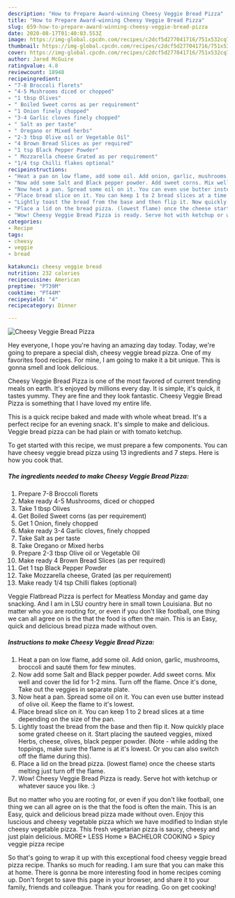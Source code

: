 ```yaml
---
description: "How to Prepare Award-winning Cheesy Veggie Bread Pizza"
title: "How to Prepare Award-winning Cheesy Veggie Bread Pizza"
slug: 659-how-to-prepare-award-winning-cheesy-veggie-bread-pizza
date: 2020-08-17T01:40:03.553Z
image: https://img-global.cpcdn.com/recipes/c2dcf5d277041716/751x532cq70/cheesy-veggie-bread-pizza-recipe-main-photo.jpg
thumbnail: https://img-global.cpcdn.com/recipes/c2dcf5d277041716/751x532cq70/cheesy-veggie-bread-pizza-recipe-main-photo.jpg
cover: https://img-global.cpcdn.com/recipes/c2dcf5d277041716/751x532cq70/cheesy-veggie-bread-pizza-recipe-main-photo.jpg
author: Jared McGuire
ratingvalue: 4.8
reviewcount: 18948
recipeingredient:
- "7-8 Broccoli florets"
- "4-5 Mushrooms diced or chopped"
- "1 tbsp Olives"
- " Boiled Sweet corns as per requirement"
- "1 Onion finely chopped"
- "3-4 Garlic cloves finely chopped"
- " Salt as per taste"
- " Oregano or Mixed herbs"
- "2-3 tbsp Olive oil or Vegetable Oil"
- "4 Brown Bread Slices as per required"
- "1 tsp Black Pepper Powder"
- " Mozzarella cheese Grated as per requirement"
- "1/4 tsp Chilli flakes optional"
recipeinstructions:
- "Heat a pan on low flame, add some oil. Add onion, garlic, mushrooms, broccoli and sauté them for few minutes."
- "Now add some Salt and Black pepper powder. Add sweet corns. Mix well and cover the lid for 1-2 mins. Turn off the flame. Once it&#39;s done, Take out the veggies in separate plate."
- "Now heat a pan. Spread some oil on it. You can even use butter instead of olive oil. Keep the flame to it&#39;s lowest."
- "Place bread slice on it. You can keep 1 to 2 bread slices at a time depending on the size of the pan."
- "Lightly toast the bread from the base and then flip it. Now quickly place some grated cheese on it. Start placing the sauteed veggies, mixed Herbs, cheese, olives, black pepper powder. (Note - while adding the toppings, make sure the flame is at it&#39;s lowest. Or you can also switch off the flame during this)."
- "Place a lid on the bread pizza. (lowest flame) once the cheese starts melting just turn off the flame."
- "Wow! Cheesy Veggie Bread Pizza is ready. Serve hot with ketchup or whatever sauce you like. :)"
categories:
- Recipe
tags:
- cheesy
- veggie
- bread

katakunci: cheesy veggie bread 
nutrition: 232 calories
recipecuisine: American
preptime: "PT39M"
cooktime: "PT44M"
recipeyield: "4"
recipecategory: Dinner

---
```



![Cheesy Veggie Bread Pizza](https://img-global.cpcdn.com/recipes/c2dcf5d277041716/751x532cq70/cheesy-veggie-bread-pizza-recipe-main-photo.jpg)

Hey everyone, I hope you're having an amazing day today. Today, we're going to prepare a special dish, cheesy veggie bread pizza. One of my favorites food recipes. For mine, I am going to make it a bit unique. This is gonna smell and look delicious.

Cheesy Veggie Bread Pizza is one of the most favored of current trending meals on earth. It's enjoyed by millions every day. It is simple, it's quick, it tastes yummy. They are fine and they look fantastic. Cheesy Veggie Bread Pizza is something that I have loved my entire life.

This is a quick recipe baked and made with whole wheat bread. It&#39;s a perfect recipe for an evening snack. It&#39;s simple to make and delicious. Veggie bread pizza can be had plain or with tomato ketchup.


To get started with this recipe, we must prepare a few components. You can have cheesy veggie bread pizza using 13 ingredients and 7 steps. Here is how you cook that.

<!--inarticleads1-->

##### The ingredients needed to make Cheesy Veggie Bread Pizza:

1. Prepare 7-8 Broccoli florets
1. Make ready 4-5 Mushrooms, diced or chopped
1. Take 1 tbsp Olives
1. Get  Boiled Sweet corns (as per requirement)
1. Get 1 Onion, finely chopped
1. Make ready 3-4 Garlic cloves, finely chopped
1. Take  Salt as per taste
1. Take  Oregano or Mixed herbs
1. Prepare 2-3 tbsp Olive oil or Vegetable Oil
1. Make ready 4 Brown Bread Slices (as per required)
1. Get 1 tsp Black Pepper Powder
1. Take  Mozzarella cheese, Grated (as per requirement)
1. Make ready 1/4 tsp Chilli flakes (optional)


Veggie Flatbread Pizza is perfect for Meatless Monday and game day snacking. And I am in LSU country here in small town Louisiana. But no matter who you are rooting for, or even if you don&#39;t like football, one thing we can all agree on is the that the food is often the main. This is an Easy, quick and delicious bread pizza made without oven. 

<!--inarticleads2-->

##### Instructions to make Cheesy Veggie Bread Pizza:

1. Heat a pan on low flame, add some oil. Add onion, garlic, mushrooms, broccoli and sauté them for few minutes.
1. Now add some Salt and Black pepper powder. Add sweet corns. Mix well and cover the lid for 1-2 mins. Turn off the flame. Once it&#39;s done, Take out the veggies in separate plate.
1. Now heat a pan. Spread some oil on it. You can even use butter instead of olive oil. Keep the flame to it&#39;s lowest.
1. Place bread slice on it. You can keep 1 to 2 bread slices at a time depending on the size of the pan.
1. Lightly toast the bread from the base and then flip it. Now quickly place some grated cheese on it. Start placing the sauteed veggies, mixed Herbs, cheese, olives, black pepper powder. (Note - while adding the toppings, make sure the flame is at it&#39;s lowest. Or you can also switch off the flame during this).
1. Place a lid on the bread pizza. (lowest flame) once the cheese starts melting just turn off the flame.
1. Wow! Cheesy Veggie Bread Pizza is ready. Serve hot with ketchup or whatever sauce you like. :)


But no matter who you are rooting for, or even if you don&#39;t like football, one thing we can all agree on is the that the food is often the main. This is an Easy, quick and delicious bread pizza made without oven. Enjoy this luscious and cheesy vegetable pizza which we have modified to Indian style cheesy vegetable pizza. This fresh vegetarian pizza is saucy, cheesy and just plain delicious. MORE+ LESS Home » BACHELOR COOKING » Spicy veggie pizza recipe 

So that's going to wrap it up with this exceptional food cheesy veggie bread pizza recipe. Thanks so much for reading. I am sure that you can make this at home. There is gonna be more interesting food in home recipes coming up. Don't forget to save this page in your browser, and share it to your family, friends and colleague. Thank you for reading. Go on get cooking!
